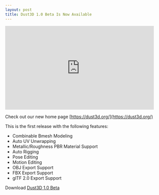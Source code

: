 ```yaml
---
layout: post
title: Dust3D 1.0 Beta Is Now Available
---
```


<iframe id="ytplayer" type="text/html" width="480" height="270" src="https://www.youtube.com/embed/BjkDoRC_BVc?autoplay=0&origin=https://dust3d.org/" frameborder="0"></iframe>

Check out our new home page [https://dust3d.org/](https://dust3d.org/)

This is the first release with the following features:  

- Combinable Bmesh Modeling
- Auto UV Unwrapping
- Metallic/Roughness PBR Material Support
- Auto Rigging
- Pose Editing
- Motion Editing
- OBJ Export Support
- FBX Export Support
- glTF 2.0 Export Support

Download [Dust3D 1.0 Beta](https://github.com/huxingyi/dust3d/releases/tag/1.0.0-beta.14)
